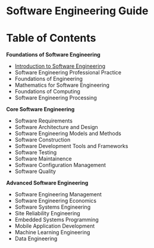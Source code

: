 # Software Engineering Guide

# Table of Contents

**Foundations of Software Engineering**

- [Introduction to Software Engineering](/foundations/INTRODUCTION_TO_SOFTWARE_ENGINEERING.md)
- Software Engineering Professional Practice
- Foundations of Engineering
- Mathematics for Software Engineering
- Foundations of Computing
- Software Engineering Processing

**Core Software Engineering**

- Software Requirements
- Software Architecture and Design
- Software Engineering Models and Methods
- Software Construction
- Software Development Tools and Frameworks
- Software Testing
- Software Maintainence
- Software Configuration Management
- Software Quality

**Advanced Software Engineering**

- Software Engineering Management
- Software Engineering Economics
- Software Systems Engineering
- Site Reliability Engineering
- Embedded Systems Programming
- Mobile Application Development
- Machine Learning Engineering
- Data Engineering
